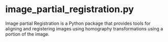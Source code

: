 # image_partial_registration.py
Image partial Registration is a Python package that provides tools for aligning and registering images using homography transformations using a portion of the image. 
